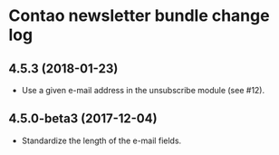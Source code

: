 # Contao newsletter bundle change log

## 4.5.3 (2018-01-23)

 * Use a given e-mail address in the unsubscribe module (see #12).

## 4.5.0-beta3 (2017-12-04)

 * Standardize the length of the e-mail fields.
